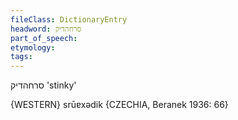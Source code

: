 ```yaml
---
fileClass: DictionaryEntry
headword: סרחהדיק
part_of_speech: 
etymology: 
tags: 
---
```

סרחהדיק
'stinky'

{WESTERN}
srūɐxədik {CZECHIA, Beranek 1936: 66}
